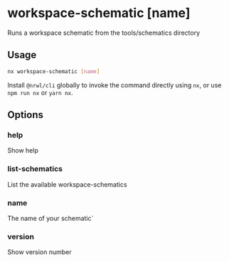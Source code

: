 # workspace-schematic [name]

Runs a workspace schematic from the tools/schematics directory

## Usage

```bash
nx workspace-schematic [name]
```

Install `@nrwl/cli` globally to invoke the command directly using `nx`, or use `npm run nx` or `yarn nx`.

## Options

### help

Show help

### list-schematics

List the available workspace-schematics

### name

The name of your schematic`

### version

Show version number
